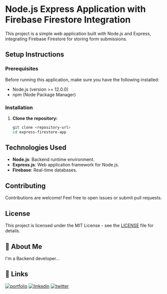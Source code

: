 # Node.js Express Application with Firebase Firestore Integration

This project is a simple web application built with Node.js and Express, integrating Firebase Firestore for storing form submissions.

## Setup Instructions

### Prerequisites

Before running this application, make sure you have the following installed:

- Node.js (version >= 12.0.0)
- npm (Node Package Manager)

### Installation

1. **Clone the repository:**

   ```bash
   git clone <repository-url>
   cd express-firestore-app

## Technologies Used
- **Node.js**: Backend runtime environment.
- **Express.js**: Web application framework for Node.js.
- **Firebase**: Real-time databases.
## Contributing

Contributions are welcome! Feel free to open issues or submit pull requests.
## License

This project is licensed under the MIT License - see the [LICENSE](LICENSE) file for details.

## 🚀 About Me
I'm a Backend developer...


## 🔗 Links
[![portfolio](https://img.shields.io/badge/my_portfolio-000?style=for-the-badge&logo=ko-fi&logoColor=white)](https://katherineoelsner.com/)
[![linkedin](https://img.shields.io/badge/linkedin-0A66C2?style=for-the-badge&logo=linkedin&logoColor=white)](https://www.linkedin.com/in/suraj-mendhe-569879233/?original_referer=https%3A%2F%2Fsearch%2Eyahoo%2Ecom%2F&originalSubdomain=in)
[![twitter](https://img.shields.io/badge/twitter-1DA1F2?style=for-the-badge&logo=twitter&logoColor=white)](https://twitter.com/)
